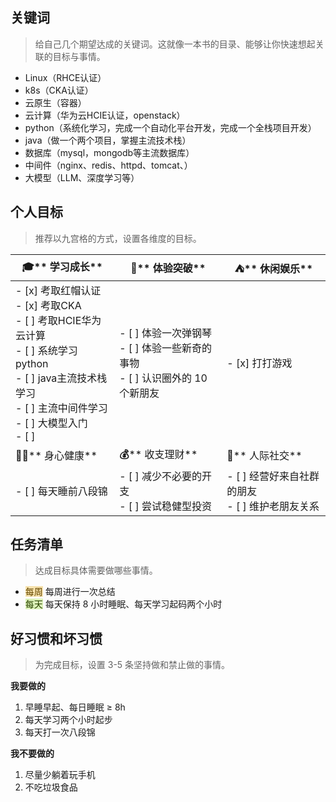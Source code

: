 ## 关键词
> 给自己几个期望达成的关键词。这就像一本书的目录、能够让你快速想起关联的目标与事情。
>

+ Linux（RHCE认证）
+ k8s（CKA认证）
+ 云原生（容器）
+ 云计算（华为云HCIE认证，openstack）
+ python（系统化学习，完成一个自动化平台开发，完成一个全栈项目开发）
+ java（做一个两个项目，掌握主流技术栈）
+ 数据库（mysql，mongodb等主流数据库）
+ 中间件（nginx、redis、httpd、tomcat、）
+ 大模型（LLM、深度学习等）

## 个人目标
> 推荐以九宫格的方式，设置各维度的目标。
>

| **🎓****  学习成长** | **🎢****  体验突破** | **⛺️****  休闲娱乐** |
| --- | --- | --- |
| - [x] 考取红帽认证<br/>- [x] 考取CKA<br/>- [ ] 考取HCIE华为云计算<br/>- [ ] 系统学习python<br/>- [ ] java主流技术栈学习<br/>- [ ] 主流中间件学习<br/>- [ ] 大模型入门<br/>- [ ]  | - [ ] 体验一次弹钢琴<br/>- [ ] 体验一些新奇的事物<br/>- [ ] 认识圈外的 10个新朋友 | - [x] 打打游戏 |
| **🧘‍♀️****  身心健康** | **💰**** 收支理财** | **👭**** 人际社交** |
| - [ ] 每天睡前八段锦 | - [ ] 减少不必要的开支<br/>- [ ] 尝试稳健型投资 | - [ ] 经营好来自社群的朋友<br/>- [ ] 维护老朋友关系 |


## 任务清单
> 达成目标具体需要做哪些事情。
>

+ <font style="background:#F6E1AC;color:#664900">每周</font> 每周进行一次总结
+ <font style="background:#DBF1B7;color:#2A4200">每天</font> 每天保持 8 小时睡眠、每天学习起码两个小时

## 好习惯和坏习惯
> 为完成目标，设置 3-5 条坚持做和禁止做的事情。
>

**我要做的**

1. 早睡早起、每日睡眠 ≥ 8h
2. 每天学习两个小时起步
3. 每天打一次八段锦



**我不要做的**

1. 尽量少躺着玩手机
2. 不吃垃圾食品



